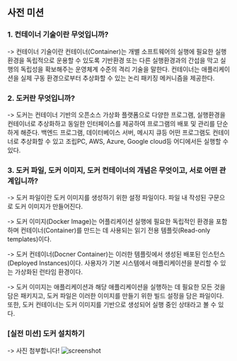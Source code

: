 ## 사전 미션

### 1. 컨테이너 기술이란 무엇입니까?

-> 컨테이너 기술이란 컨테이너(Container)는 개별 소프트웨어의 실행에 필요한 실행환경을 독립적으로 운용할 수 있도록 기반환경 또는 다른 실행환경과의 간섭을 막고 실행의 독립성을 확보해주는 운영체계 수준의 격리 기술을 말한다. 
컨테이너는 애플리케이션을 실제 구동 환경으로부터 추상화할 수 있는 논리 패키징 메커니즘을 제공한다.

### 2. 도커란 무엇입니까?

-> 도커는 컨테이너 기반의 오픈소스 가상화 플랫폼으로 다양한 프로그램, 실행환경을 컨테이너로 추상화하고 동일한 인터페이스를 제공하여 프로그램의 배포 및 관리를 단순하게 해준다.
백엔드 프로그램, 데이터베이스 서버, 메시지 큐등 어떤 프로그램도 컨테이너로 추상화할 수 있고 조립PC, AWS, Azure, Google cloud등 어디에서든 실행할 수 있다.

### 3. 도커 파일, 도커 이미지, 도커 컨테이너의 개념은 무엇이고, 서로 어떤 관계입니까?

-> 도커 파일이란 도커 이미지를 생성하기 위한 설정 파일이다. 파일 내 작성된 구문으로 도커 이미지가 만들어진다.

-> 도커 이미지(Docker Image)는 어플리케이션 실행에 필요한 독립적인 환경을 포함하며 컨테이너(Container)를 만드는 데 사용되는 읽기 전용 템플릿(Read-only templates)이다.

-> 도커 컨테이너(Docner Container)는 이러한 템플릿에서 생성된 배포된 인스턴스(Deployed Instances)이다.
사용자가 기본 시스템에서 애플리케이션을 분리할 수 있는 가상화된 런타임 환경이다.

-> 도커 이미지는 애플리케이션과 해당 애플리케이션을 실행하는 데 필요한 모든 것을 담은 패키지고, 도커 파일은 이러한 이미지를 만들기 위한 빌드 설정을 담은 파일이다. 또한, 도커 컨테이너는 도커 이미지를 기반으로 생성되어 실행 중인 상태라고 볼 수 있다.

### [실전 미션] 도커 설치하기

-> 사진 첨부합니다!
![screenshot](screenshot.png)